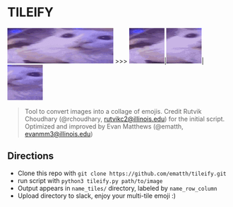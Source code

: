 # TILEIFY 

<img src="widecat.gif" alt="original GIF" id="gif0"> >>> <img src="widecat_tiles/widecat_0_0.gif" alt="First GIF" id="gif1">|<img src="widecat_tiles/widecat_0_1.gif" alt="Second GIF" id="gif2">|<img src="widecat_tiles/widecat_0_2.gif" alt="Third GIF" id="gif3">

> Tool to convert images into a collage of emojis.
> Credit Rutvik Choudhary (@rchoudhary, rutvikc2@illinois.edu) for the initial script.
> Optimized and improved by Evan Matthews (@ematth, evanmm3@illinois.edu)

## Directions
- Clone this repo with `git clone https://github.com/ematth/tileify.git`
- run script with `python3 tileify.py path/to/image`
- Output appears in `name_tiles/` directory, labeled by `name_row_column`
- Upload directory to slack, enjoy your multi-tile emoji :)
